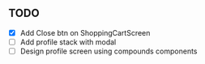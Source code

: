 ## TODO

- [x] Add Close btn on ShoppingCartScreen
- [ ] Add profile stack with modal
- [ ] Design profile screen using compounds components
